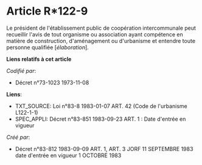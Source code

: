 # Article R*122-9

Le président de l'établissement public de coopération intercommunale peut recueillir l'avis de tout organisme ou association
ayant compétence en matière de construction, d'aménagement ou d'urbanisme et entendre toute personne qualifiée
[*élaboration*].

**Liens relatifs à cet article**

_Codifié par_:

  - Décret n°73-1023 1973-11-08

**Liens**:

  - TXT_SOURCE: Loi n°83-8 1983-01-07 ART. 42 (Code de l'urbanisme L122-1-1)
  - SPEC_APPLI: Décret n°83-851 1983-09-23 ART. 1 : Date d'entrée en vigueur

_Créé par_:

  - Décret n°83-812 1983-09-09 ART. 1, ART. 3 JORF 11 SEPTEMBRE 1983 date d'entrée en vigueur  1 OCTOBRE 1983
